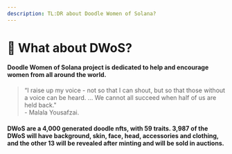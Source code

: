 ```yaml
---
description: TL:DR about Doodle Women of Solana?
---
```


# 👑 What about DWoS?

#### Doodle Women of Solana project is dedicated to help and encourage women from all around the world.

> “I raise up my voice - not so that I can shout, but so that those without a voice can be heard. … We cannot all succeed when half of us are held back."\
> \- Malala Yousafzai.

#### DWoS are a 4,000 generated doodle nfts, with 59 traits. 3,987 of the DWoS will have background, skin, face, head, accessories and clothing, and the other 13 will be revealed after minting and will be sold in auctions.



